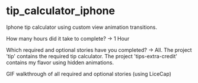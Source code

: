 # tip_calculator_iphone
Iphone tip calculator using custom view animation transitions.

How many hours did it take to complete? -> 1 Hour

Which required and optional stories have you completed? -> All. The project 'tip' contains the required tip calculator. The project 'tips-extra-credit' contains my flavor using hidden animations.
 
GIF walkthrough of all required and optional stories (using LiceCap)


